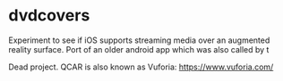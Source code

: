 # dvdcovers
Experiment to see if iOS supports streaming media over an augmented reality surface. Port of an older android app which was also called by t

Dead project. QCAR is also known as Vuforia: https://www.vuforia.com/
